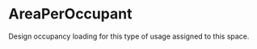 AreaPerOccupant
===============

Design occupancy loading for this type of usage assigned to this space.
